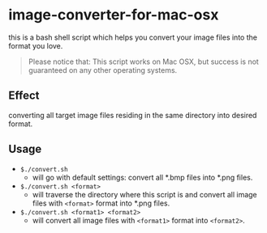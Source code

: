 # image-converter-for-mac-osx
this is a bash shell script which helps you convert your image files into the format you love.
> Please notice that:
> This script works on Mac OSX, but success is not guaranteed on any other operating systems.

## Effect
converting all target image files residing in the same directory into desired format.

## Usage
- `$./convert.sh`
  - will go with default settings: convert all *.bmp files into *.png files.
- `$./convert.sh <format>`
  - will traverse the directory where this script is and convert all image files with `<format>` format into *.png files.
- `$./convert.sh <format1> <format2>`
  - will convert all image files with `<format1>` format into `<format2>`.
